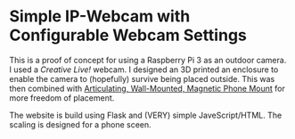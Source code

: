# Simple IP-Webcam with Configurable Webcam Settings
This is a proof of concept for using a Raspberry Pi 3 as an outdoor camera. I used a *Creative Live!* webcam. I designed an 3D printed an enclosure to enable the camera to (hopefully) survive being placed outside. This was then combined with [Articulating, Wall-Mounted, Magnetic Phone Mount](https://www.thingiverse.com/thing:2448971) for more freedom of placement.

The website is build using Flask and (VERY) simple JaveScript/HTML. The scaling is designed for a phone sceen.

